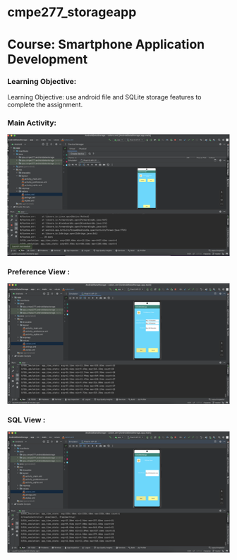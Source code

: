 # cmpe277_storageapp
# Course: Smartphone Application Development

### Learning Objective:
Learning Objective: use android file and SQLite storage features to complete the assignment.

### Main Activity:

![main](screenshots/main.png)

### Preference View :

![prefview](screenshots/prefview.png)

### SQL View :

![sql](screenshots/sql.png)




